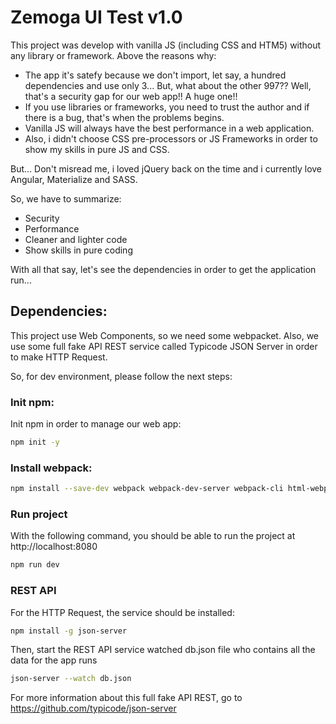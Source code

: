 # Zemoga UI Test v1.0

This project was develop with vanilla JS (including CSS and HTM5) without any library or framework. Above the reasons why:

 -  The app it's satefy because we don't import, let say, a hundred dependencies and use only 3... But, what about the other 997?? Well, that's a security gap for our web app!! A huge one!!
 - If you use libraries or frameworks, you need to trust the author and if there is a bug, that's when the problems begins.
 - Vanilla JS will always have the best performance in a web application.
 - Also, i didn't choose CSS pre-processors or JS Frameworks in order to show my skills in pure JS and CSS.

But... Don't misread me, i loved jQuery back on the time and i currently love Angular, Materialize and SASS.

So, we have to summarize:

 - Security
 - Performance
 - Cleaner and lighter code
 - Show skills in pure coding

With all that say, let's see the dependencies in order to get the application run...

## Dependencies:
This project use Web Components, so we need some webpacket. Also, we use some full fake API REST service called  Typicode JSON Server in order to make HTTP Request.

So, for dev environment, please follow the next steps:

### Init npm:
Init npm in order to manage our web app:
```sh
npm init -y
```

### Install webpack:
```sh
npm install --save-dev webpack webpack-dev-server webpack-cli html-webpack-plugin
```

### Run project
With the following command, you should be able to run the project at http://localhost:8080
```sh
npm run dev
```

### REST API
For the HTTP Request, the service should be installed:
```sh
npm install -g json-server
```
Then, start the REST API service watched db.json file who contains all the data for the app runs
```sh
json-server --watch db.json
```
For more information about this full fake API REST, go to https://github.com/typicode/json-server
